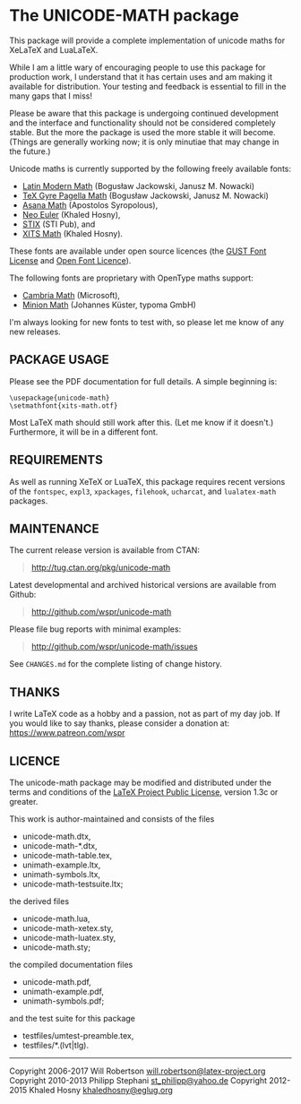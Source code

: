 The UNICODE-MATH package
========================

This package will provide a complete implementation of unicode maths for
XeLaTeX and LuaLaTeX.

While I am a little wary of encouraging people to use this package for
production work, I understand that it has certain uses and am making it
available for distribution. Your testing and feedback is essential to fill
in the many gaps that I miss!

Please be aware that this package is undergoing continued development and the
interface and functionality should not be considered completely stable. But
the more the package is used the more stable it will become. (Things are
generally working now; it is only minutiae that may change in the future.)

Unicode maths is currently supported by the following freely available fonts:

 - [Latin Modern Math][LM] (Bogusław Jackowski, Janusz M. Nowacki)
 - [TeX Gyre Pagella Math][PM] (Bogusław Jackowski, Janusz M. Nowacki)
 - [Asana Math][AM] (Apostolos Syropolous),
 - [Neo Euler][NE] (Khaled Hosny),
 - [STIX][SM] (STI Pub), and
 - [XITS Math][XM] (Khaled Hosny).

These fonts are available under open source licences
(the [GUST Font License][GFL] and [Open Font Licence][OFL]).

The following fonts are proprietary with OpenType maths support:

 - [Cambria Math][CM] (Microsoft),
 - [Minion Math][MM] (Johannes Küster, typoma GmbH)

I'm always looking for new fonts to test with, so please let me know of any
new releases.

[CM]: http://www.ascenderfonts.com/font/cambria-regular.aspx
[MM]: http://www.typoma.com/en/fonts.html
[LM]: http://www.gust.org.pl/projects/e-foundry/lm-math
[PM]: http://www.ctan.org/pkg/tex-gyre-math-pagella
[AM]: http://www.ctan.org/pkg/asana-math
[NE]: http://github.com/khaledhosny/euler-otf
[SM]: http://www.aip.org/stixfonts/
[XM]: http://github.com/khaledhosny/xits-math
[GFL]: http://www.gust.org.pl/projects/projects/e-foundry/licenses/
[OFL]: http://scripts.sil.org/OFL


PACKAGE USAGE
-------------

Please see the PDF documentation for full details. A simple beginning is:

    \usepackage{unicode-math}
    \setmathfont{xits-math.otf}

Most LaTeX math should still work after this. (Let me know if it doesn't.)
Furthermore, it will be in a different font.


REQUIREMENTS
------------

As well as running XeTeX or LuaTeX, this package requires recent versions of the `fontspec`, `expl3`, `xpackages`, `filehook`, `ucharcat`, and `lualatex-math` packages.


MAINTENANCE
-----------

The current release version is available from CTAN:
> <http://tug.ctan.org/pkg/unicode-math>

Latest developmental and archived historical versions are available from Github:
> <http://github.com/wspr/unicode-math>

Please file bug reports with minimal examples:
> <http://github.com/wspr/unicode-math/issues>

See `CHANGES.md` for the complete listing of change history.


THANKS
------

I write LaTeX code as a hobby and a passion, not as part of my day job.
If you would like to say thanks, please consider a donation at: <https://www.patreon.com/wspr>


LICENCE
-------

The unicode-math package may be modified and distributed under the terms and
conditions of the [LaTeX Project Public License][LPPL], version 1.3c or
greater.

[LPPL]: http://www.latex-project.org/lppl/

This work is author-maintained and consists of the files

- unicode-math.dtx,
- unicode-math-*.dtx,
- unicode-math-table.tex,
- unimath-example.ltx,
- unimath-symbols.ltx,
- unicode-math-testsuite.ltx;

the derived files

- unicode-math.lua,
- unicode-math-xetex.sty,
- unicode-math-luatex.sty,
- unicode-math.sty;

the compiled documentation files

- unicode-math.pdf,
- unimath-example.pdf,
- unimath-symbols.pdf;

and the test suite for this package

- testfiles/umtest-preamble.tex,
- testfiles/*.(lvt|tlg).

____________________________________
Copyright 2006-2017   Will Robertson <will.robertson@latex-project.org>
Copyright 2010-2013 Philipp Stephani <st_philipp@yahoo.de>
Copyright 2012-2015     Khaled Hosny <khaledhosny@eglug.org>
